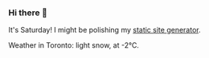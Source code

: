 ### Hi there :wave:

It's Saturday! I might be polishing my [static site generator](https://github.com/bewuethr/pandoc-bash-blog).

Weather in Toronto: light snow, at -2°C.
